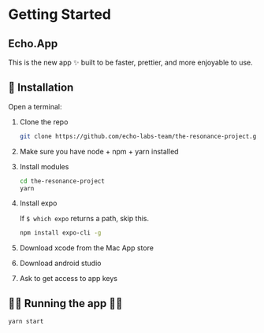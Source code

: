 # Getting Started

## Echo.App

This is the new app ✨ built to be faster, prettier, and more enjoyable to use.

## 🔌 Installation

Open a terminal:

1. Clone the repo

   ```sh
   git clone https://github.com/echo-labs-team/the-resonance-project.git
   ```

2. Make sure you have node + npm + yarn installed

3. Install modules

   ```sh
   cd the-resonance-project
   yarn
   ```

4. Install expo

   If `$ which expo` returns a path, skip this.

   ```sh
   npm install expo-cli -g
   ```

5. Download xcode from the Mac App store
6. Download android studio
7. Ask to get access to app keys

## 👩‍💻 Running the app 👨‍💻

```sh
yarn start
```
